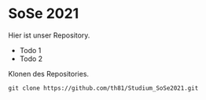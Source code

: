 SoSe 2021
=========

Hier ist unser Repository.

- Todo 1
- Todo 2

Klonen des Repositories.

```
git clone https://github.com/th81/Studium_SoSe2021.git
```

